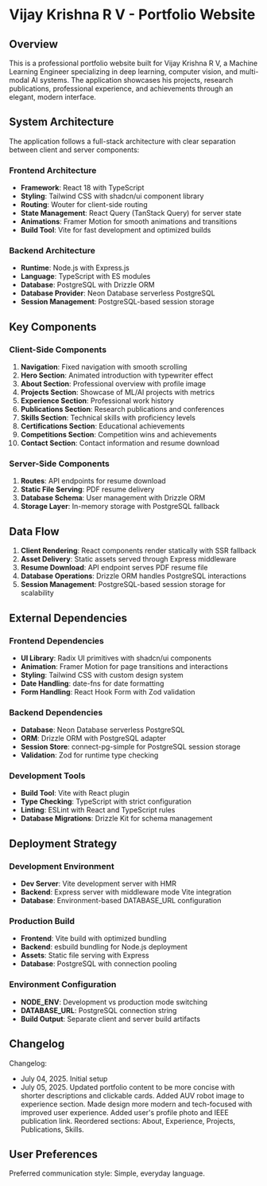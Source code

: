 # Vijay Krishna R V - Portfolio Website

## Overview

This is a professional portfolio website built for Vijay Krishna R V, a Machine Learning Engineer specializing in deep learning, computer vision, and multi-modal AI systems. The application showcases his projects, research publications, professional experience, and achievements through an elegant, modern interface.

## System Architecture

The application follows a full-stack architecture with clear separation between client and server components:

### Frontend Architecture
- **Framework**: React 18 with TypeScript
- **Styling**: Tailwind CSS with shadcn/ui component library
- **Routing**: Wouter for client-side routing
- **State Management**: React Query (TanStack Query) for server state
- **Animations**: Framer Motion for smooth animations and transitions
- **Build Tool**: Vite for fast development and optimized builds

### Backend Architecture
- **Runtime**: Node.js with Express.js
- **Language**: TypeScript with ES modules
- **Database**: PostgreSQL with Drizzle ORM
- **Database Provider**: Neon Database serverless PostgreSQL
- **Session Management**: PostgreSQL-based session storage

## Key Components

### Client-Side Components
1. **Navigation**: Fixed navigation with smooth scrolling
2. **Hero Section**: Animated introduction with typewriter effect
3. **About Section**: Professional overview with profile image
4. **Projects Section**: Showcase of ML/AI projects with metrics
5. **Experience Section**: Professional work history
6. **Publications Section**: Research publications and conferences
7. **Skills Section**: Technical skills with proficiency levels
8. **Certifications Section**: Educational achievements
9. **Competitions Section**: Competition wins and achievements
10. **Contact Section**: Contact information and resume download

### Server-Side Components
1. **Routes**: API endpoints for resume download
2. **Static File Serving**: PDF resume delivery
3. **Database Schema**: User management with Drizzle ORM
4. **Storage Layer**: In-memory storage with PostgreSQL fallback

## Data Flow

1. **Client Rendering**: React components render statically with SSR fallback
2. **Asset Delivery**: Static assets served through Express middleware
3. **Resume Download**: API endpoint serves PDF resume file
4. **Database Operations**: Drizzle ORM handles PostgreSQL interactions
5. **Session Management**: PostgreSQL-based session storage for scalability

## External Dependencies

### Frontend Dependencies
- **UI Library**: Radix UI primitives with shadcn/ui components
- **Animation**: Framer Motion for page transitions and interactions
- **Styling**: Tailwind CSS with custom design system
- **Date Handling**: date-fns for date formatting
- **Form Handling**: React Hook Form with Zod validation

### Backend Dependencies
- **Database**: Neon Database serverless PostgreSQL
- **ORM**: Drizzle ORM with PostgreSQL adapter
- **Session Store**: connect-pg-simple for PostgreSQL session storage
- **Validation**: Zod for runtime type checking

### Development Tools
- **Build Tool**: Vite with React plugin
- **Type Checking**: TypeScript with strict configuration
- **Linting**: ESLint with React and TypeScript rules
- **Database Migrations**: Drizzle Kit for schema management

## Deployment Strategy

### Development Environment
- **Dev Server**: Vite development server with HMR
- **Backend**: Express server with middleware mode Vite integration
- **Database**: Environment-based DATABASE_URL configuration

### Production Build
- **Frontend**: Vite build with optimized bundling
- **Backend**: esbuild bundling for Node.js deployment
- **Assets**: Static file serving with Express
- **Database**: PostgreSQL with connection pooling

### Environment Configuration
- **NODE_ENV**: Development vs production mode switching
- **DATABASE_URL**: PostgreSQL connection string
- **Build Output**: Separate client and server build artifacts

## Changelog

Changelog:
- July 04, 2025. Initial setup
- July 05, 2025. Updated portfolio content to be more concise with shorter descriptions and clickable cards. Added AUV robot image to experience section. Made design more modern and tech-focused with improved user experience. Added user's profile photo and IEEE publication link. Reordered sections: About, Experience, Projects, Publications, Skills.

## User Preferences

Preferred communication style: Simple, everyday language.